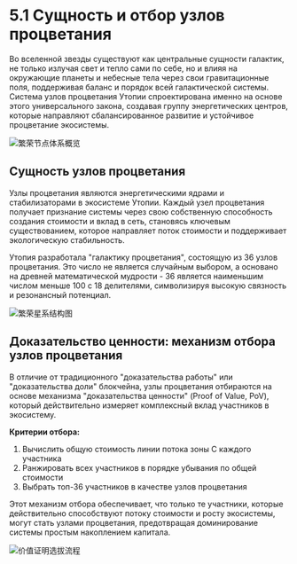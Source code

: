 # 5.1 Сущность и отбор узлов процветания

Во вселенной звезды существуют как центральные сущности галактик, не только излучая свет и тепло сами по себе, но и влияя на окружающие планеты и небесные тела через свои гравитационные поля, поддерживая баланс и порядок всей галактической системы. Система узлов процветания Утопии спроектирована именно на основе этого универсального закона, создавая группу энергетических центров, которые направляют сбалансированное развитие и устойчивое процветание экосистемы.

![繁荣节点体系概览](/images/图10.svg)

## Сущность узлов процветания

Узлы процветания являются энергетическими ядрами и стабилизаторами в экосистеме Утопии. Каждый узел процветания получает признание системы через свою собственную способность создания стоимости и вклад в сеть, становясь ключевым существованием, которое направляет поток стоимости и поддерживает экологическую стабильность.

Утопия разработала "галактику процветания", состоящую из 36 узлов процветания. Это число не является случайным выбором, а основано на древней математической мудрости - 36 является наименьшим числом меньше 100 с 18 делителями, символизируя высокую связность и резонансный потенциал.

![繁荣星系结构图](/images/图11.svg)

## Доказательство ценности: механизм отбора узлов процветания

В отличие от традиционного "доказательства работы" или "доказательства доли" блокчейна, узлы процветания отбираются на основе механизма "доказательства ценности" (Proof of Value, PoV), который действительно измеряет комплексный вклад участников в экосистему.

**Критерии отбора:**
1. Вычислить общую стоимость линии потока зоны C каждого участника
2. Ранжировать всех участников в порядке убывания по общей стоимости
3. Выбрать топ-36 участников в качестве узлов процветания

Этот механизм отбора обеспечивает, что только те участники, которые действительно способствуют потоку стоимости и росту экосистемы, могут стать узлами процветания, предотвращая доминирование системы простым накоплением капитала.

![价值证明选拔流程](/images/图12.svg)